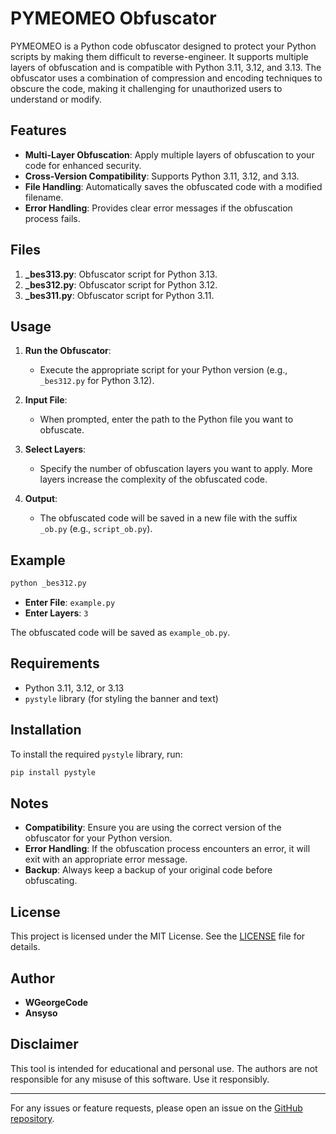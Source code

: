 # PYMEOMEO Obfuscator

PYMEOMEO is a Python code obfuscator designed to protect your Python scripts by making them difficult to reverse-engineer. It supports multiple layers of obfuscation and is compatible with Python 3.11, 3.12, and 3.13. The obfuscator uses a combination of compression and encoding techniques to obscure the code, making it challenging for unauthorized users to understand or modify.

## Features

- **Multi-Layer Obfuscation**: Apply multiple layers of obfuscation to your code for enhanced security.
- **Cross-Version Compatibility**: Supports Python 3.11, 3.12, and 3.13.
- **File Handling**: Automatically saves the obfuscated code with a modified filename.
- **Error Handling**: Provides clear error messages if the obfuscation process fails.

## Files

1. **_bes313.py**: Obfuscator script for Python 3.13.
2. **_bes312.py**: Obfuscator script for Python 3.12.
3. **_bes311.py**: Obfuscator script for Python 3.11.

## Usage

1. **Run the Obfuscator**:
   - Execute the appropriate script for your Python version (e.g., `_bes312.py` for Python 3.12).

2. **Input File**:
   - When prompted, enter the path to the Python file you want to obfuscate.

3. **Select Layers**:
   - Specify the number of obfuscation layers you want to apply. More layers increase the complexity of the obfuscated code.

4. **Output**:
   - The obfuscated code will be saved in a new file with the suffix `_ob.py` (e.g., `script_ob.py`).

## Example

```bash
python _bes312.py
```

- **Enter File**: `example.py`
- **Enter Layers**: `3`

The obfuscated code will be saved as `example_ob.py`.

## Requirements

- Python 3.11, 3.12, or 3.13
- `pystyle` library (for styling the banner and text)

## Installation

To install the required `pystyle` library, run:

```bash
pip install pystyle
```

## Notes

- **Compatibility**: Ensure you are using the correct version of the obfuscator for your Python version.
- **Error Handling**: If the obfuscation process encounters an error, it will exit with an appropriate error message.
- **Backup**: Always keep a backup of your original code before obfuscating.

## License

This project is licensed under the MIT License. See the [LICENSE](LICENSE) file for details.

## Author

- **WGeorgeCode**
- **Ansyso**

## Disclaimer

This tool is intended for educational and personal use. The authors are not responsible for any misuse of this software. Use it responsibly.

---

For any issues or feature requests, please open an issue on the [GitHub repository](https://github.com/WGeorgeCode/PYMEOMEO).
